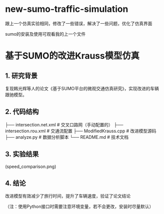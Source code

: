 # new-sumo-traffic-simulation

跟上一个仿真实验相同，修改了一些错误，解决了一些问题，优化了仿真界面

sumo的安装及使用可观看我的上一个文件

# 基于SUMO的改进Krauss模型仿真

## 1. 研究背景
复现韩光辉等人的论文《基于SUMO平台的微观交通仿真研究》，实现改进的车辆跟驰模型。

## 2. 代码结构

├── intersection.net.xml # 交叉口路网（手动配置的）
├── intersection.rou.xml # 交通流配置
├── ModifiedKrauss.cpp # 改进模型源码
├── analyze.py # 数据分析脚本
└── README.md # 技术文档

## 3. 实验结果
(speed_comparison.png)

## 4. 结论
改进模型有效减少了旅行时间，提升了车辆速度，验证了论文结论

（注：使用Python接口时需要注意环境变量，若不会更改，安装时尽量默认）
